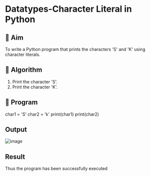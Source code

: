 # Datatypes-Character Literal in Python

## 🎯 Aim
To write a Python program that prints the characters 'S' and 'K' using character literals.

## 🧠 Algorithm
1. Print the character 'S'.
2. Print the character 'K'.

## 🧾 Program

char1 = 'S'
char2 = 'k'
print(char1)
print(char2)


## Output

![image](https://github.com/user-attachments/assets/ab5d30b7-23c8-470f-933f-30e74d4e3b03)

## Result

Thus the program has been successfully executed
